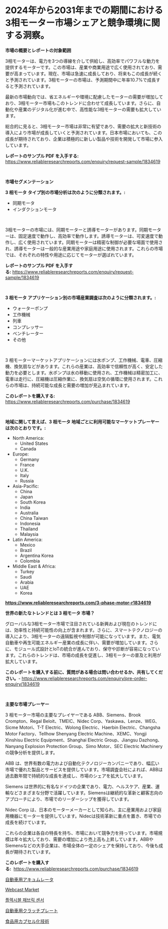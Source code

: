 <p><h1>2024年から2031年までの期間における3相モーター市場シェアと競争環境に関する洞察。</h1></p><p><strong>市場の概要とレポートの対象範囲</strong></p>
<p><p>3相モーターは、電力を3つの導線を介して供給し、高効率でパワフルな動力を提供するモーターです。この市場は、産業や商業用途で広く使用されており、需要が高まっています。現在、市場は急速に成長しており、将来もこの成長が続くと予測されています。3相モーターの市場は、予測期間中に年率10.7%で成長すると予測されています。</p><p>最新の市場動向では、省エネルギーや環境に配慮したモーターの需要が増加しており、3相モーター市場もこのトレンドに合わせて成長しています。さらに、自動化や産業のデジタル化が進む中で、高性能な3相モーターの需要も拡大しています。</p><p>総合的に見ると、3相モーター市場は非常に有望であり、需要の拡大と新技術の導入により市場が成長していくと予測されています。日本市場においても、この成長が期待されており、企業は積極的に新しい製品や技術を開発して市場に参入しています。</p></p>
<p><strong>レポートのサンプル PDF を入手する:</strong> <a href="https://www.reliableresearchreports.com/enquiry/request-sample/1834619">https://www.reliableresearchreports.com/enquiry/request-sample/1834619</a></p>
<p>&nbsp;</p>
<p><strong>市場セグメンテーション</strong></p>
<p><strong>3 相モータ タイプ別の市場分析は次のように分類されます。:</strong></p>
<p><ul><li>同期モータ</li><li>インダクションモータ</li></ul></p>
<p>&nbsp;</p>
<p><p>3相モーターの市場には、同期モーターと誘導モーターがあります。同期モーターは、固定速度で動作し、高効率で動作します。誘導モーターは、可変速度で動作し、広く使用されています。同期モーターは精密な制御が必要な場面で使用され、誘導モーターは一般的な産業用途や家庭用途に使用されます。これらの市場では、それぞれの特性や用途に応じてモーターが選ばれています。</p></p>
<p><strong>レポートのサンプル PDF を入手する:</strong>&nbsp;<a href="https://www.reliableresearchreports.com/enquiry/request-sample/1834619">https://www.reliableresearchreports.com/enquiry/request-sample/1834619</a></p>
<p>&nbsp;</p>
<p><strong> 3 相モータ アプリケーション別の市場産業調査は次のように分類されます。:</strong></p>
<p><ul><li>ウォーターポンプ</li><li>工作機械</li><li>列車</li><li>コンプレッサー</li><li>ベンチレーター</li><li>その他</li></ul></p>
<p>&nbsp;</p>
<p><p>3 相モーターマーケットアプリケーションには水ポンプ、工作機械、電車、圧縮機、換気扇などがあります。これらの産業は、高効率で信頼性が高く、安定した動力を必要とします。水ポンプは水の移動に使用され、工作機械は精密加工に、電車は走行に、圧縮機は圧縮作業に、換気扇は空気の循環に使用されます。これらの市場は、持続可能な成長と需要の増加が見込まれています。</p></p>
<p><strong>このレポートを購入する:</strong>&nbsp; <a href="https://www.reliableresearchreports.com/purchase/1834619">https://www.reliableresearchreports.com/purchase/1834619</a></p>
<p>&nbsp;</p>
<p><strong>地域に関して言えば、3 相モータ 地域ごとに利用可能なマーケットプレーヤーは次のとおりです。:</strong></p>
<p><ul>
    <li>
        North America:
        <ul>
            <li>United States</li>
            <li>Canada</li>
        </ul>
    </li>
    <li>
        Europe:
        <ul>
            <li>Germany</li>
            <li>France</li>
            <li>U.K.</li>
            <li>Italy</li>
            <li>Russia</li>
        </ul>
    </li>
    <li>
        Asia-Pacific:
        <ul>
            <li>China</li>
            <li>Japan</li>
            <li>South Korea</li>
            <li>India</li>
            <li>Australia</li>
            <li>China Taiwan</li>
            <li>Indonesia</li>
            <li>Thailand</li>
            <li>Malaysia</li>
        </ul>
    </li>
    <li>
        Latin America:
        <ul>
            <li>Mexico</li>
            <li>Brazil</li>
            <li>Argentina Korea</li>
            <li>Colombia</li>
        </ul>
    </li>
    <li>
        Middle East & Africa:
        <ul>
            <li>Turkey</li>
            <li>Saudi</li>
            <li>Arabia</li>
            <li>UAE</li>
            <li>Korea</li>
        </ul>
    </li>
    </ul></p>
<p><strong><a href="https://www.reliableresearchreports.com/3-phase-motor-r1834619">https://www.reliableresearchreports.com/3-phase-motor-r1834619</a></strong>&nbsp;</p>
<p><strong>世界の新たなトレンドとは 3 相モータ 市場？</strong></p>
<p><p>グローバルな3相モーター市場で注目されている新興および現在のトレンドには、効率性と持続可能性の向上が含まれます。さらに、スマートテクノロジーの導入により、3相モーターの遠隔監視や制御が可能になっています。また、電気自動車や再生可能エネルギー産業の成長に伴い、需要が増加しています。さらに、モジュール式設計とIoTの統合が進んでおり、保守や診断が容易になっています。これらのトレンドは、市場の成長を促進し、3相モーターの普及と利用が拡大しています。</p></p>
<p><strong>このレポートを購入する前に、質問がある場合は問い合わせるか、共有してください。</strong>- <a href="https://www.reliableresearchreports.com/enquiry/pre-order-enquiry/1834619">https://www.reliableresearchreports.com/enquiry/pre-order-enquiry/1834619</a></p>
<p>&nbsp;</p>
<p><strong>主要な市場プレーヤー</strong></p>
<p><p>3 相モーター市場の主要なプレイヤーである ABB、Siemens、Brook Crompton、Regal Beloit、TMEIC、Nidec Corp、Yaskawa、Lenze、WEG、Sicme Motori、T-T Electric、Wolong Electric、Haerbin Electric、Changsha Motor Factory、Tellhow Shenyang Electric Machine、XEMC、Yongji Xinshisu Electric Equipment、Shanghai Electric Group、Jiangsu Dazhong、Nanyang Explosion Protection Group、Simo Motor、SEC Electric Machinery の競争分析を提供します。</p><p>ABB は、世界有数の電力および自動化テクノロジーカンパニーであり、幅広い市場で優れた製品とサービスを提供しています。市場調査会社によれば、ABBは過去数年間で持続的な成長を達成し、市場のシェアを拡大しています。</p><p>Siemens は世界的に有名なドイツの企業であり、電力、ヘルスケア、産業、運輸などさまざまな分野で活躍しています。Siemensは継続的な革新と顧客志向のアプローチにより、市場でのリーダーシップを獲得しています。</p><p>Nidec Corp は、日本のモーターメーカーとして知られ、主に産業用および家庭用機器にモーターを提供しています。Nidecは技術革新に重点を置き、市場での成長を続けています。</p><p>これらの企業は各自の特長を持ち、市場において競争力を持っています。市場規模は年々拡大しており、需要の増加により売上高も上昇しています。ABBやSiemensなどの大手企業は、市場全体の一定のシェアを保持しており、今後も成長が期待されています。</p></p>
<p><strong>このレポートを購入する:</strong>&nbsp;&nbsp;<a href="https://www.reliableresearchreports.com/purchase/1834619">https://www.reliableresearchreports.com/purchase/1834619</a></p>
<p><p><a href="https://github.com/sghwr779811674/Market-Research-Report-List-2/blob/main/8826137103898.md">自動車用アキュムレータ</a></p><p><a href="https://www.linkedin.com/pulse/webcast-market-size-trends-complete-industry-overview-2024-xutff?trackingId=yTSFB2jkw07MqDfW%2B1kWYw%3D%3D">Webcast Market</a></p><p><a href="https://github.com/fatmarawatan39/Market-Research-Report-List-1/blob/main/662854497432.md">플렉시블 패브릭 센서</a></p><p><a href="https://github.com/dandier2003/Market-Research-Report-List-1/blob/main/9053260103899.md">自動車用クラッチプレート</a></p><p><a href="https://medium.com/@reyeshowell655/%E9%A3%9F%E5%93%81%E3%82%A8%E3%83%B3%E3%82%AB%E3%83%97%E3%82%BB%E3%83%AC%E3%83%BC%E3%82%B7%E3%83%A7%E3%83%B3%E6%8A%80%E8%A1%93%E5%B8%82%E5%A0%B4%E3%81%AE%E3%82%B7%E3%82%A7%E3%82%A2%E3%81%AE%E9%80%B2%E5%8C%96%E3%81%A8%E5%B8%82%E5%A0%B4%E6%88%90%E9%95%B7%E3%83%88%E3%83%AC%E3%83%B3%E3%83%892024%E5%B9%B4%E3%81%8B%E3%82%892031%E5%B9%B4%E3%81%BE%E3%81%A7-cf30214ea9f3">食品用カプセル化技術</a></p></p>